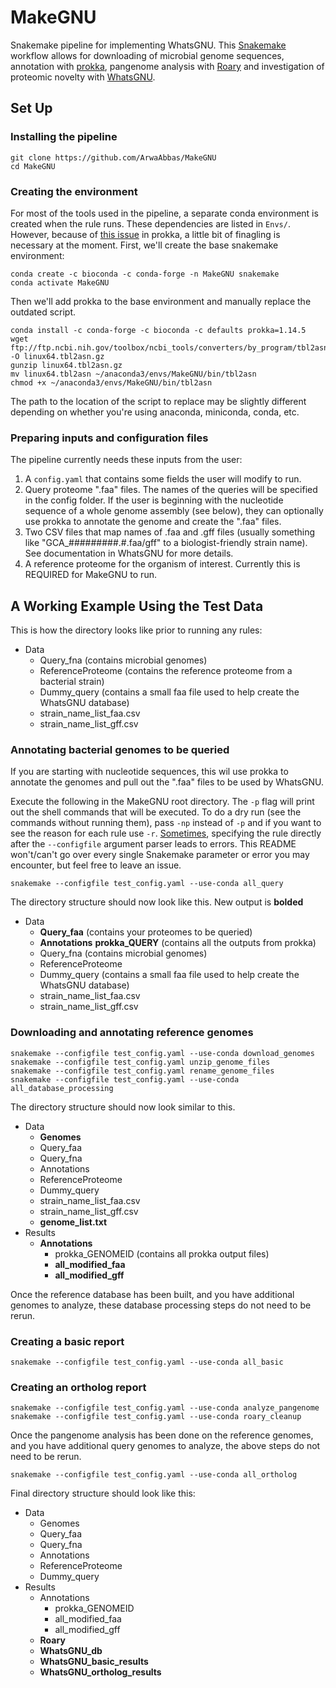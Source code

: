 # MakeGNU
Snakemake pipeline for implementing WhatsGNU.
This [Snakemake](https://snakemake.readthedocs.io/en/stable/index.html) workflow allows for downloading of microbial genome sequences, annotation with [prokka](https://github.com/tseemann/prokka), pangenome analysis with [Roary](https://github.com/sanger-pathogens/Roary) and investigation of proteomic novelty with [WhatsGNU](https://github.com/ahmedmagds/WhatsGNU).

## Set Up

### Installing the pipeline

    git clone https://github.com/ArwaAbbas/MakeGNU
    cd MakeGNU

### Creating the environment

For most of the tools used in the pipeline, a separate conda environment is created when the rule runs. These dependencies are listed in  `Envs/`. However, because of [this issue](https://github.com/tseemann/prokka/issues/453) in prokka, a little bit of finagling is necessary at the moment. First, we'll create the base snakemake environment:

    conda create -c bioconda -c conda-forge -n MakeGNU snakemake
    conda activate MakeGNU
    
Then we'll add prokka to the base environment and manually replace the outdated script. 

    conda install -c conda-forge -c bioconda -c defaults prokka=1.14.5
    wget ftp://ftp.ncbi.nih.gov/toolbox/ncbi_tools/converters/by_program/tbl2asn/linux64.tbl2asn.gz -O linux64.tbl2asn.gz 
    gunzip linux64.tbl2asn.gz
    mv linux64.tbl2asn ~/anaconda3/envs/MakeGNU/bin/tbl2asn
    chmod +x ~/anaconda3/envs/MakeGNU/bin/tbl2asn

The path to the location of the script to replace may be slightly different depending on whether you're using anaconda, miniconda, conda, etc.

### Preparing inputs and configuration files

The pipeline currently needs these inputs from the user:
1. A `config.yaml` that contains some fields the user will modify to run.
2. Query proteome ".faa" files. The names of the queries will be specified in the config folder. If the user is beginning with the nucleotide sequence of a whole genome assembly (see below), they can optionally use prokka to annotate the genome and create the ".faa" files.
3. Two CSV files that map names of .faa and .gff files (usually something like "GCA_#########.#.faa/gff" to a biologist-friendly strain name). See documentation in WhatsGNU for more details.
4. A reference proteome for the organism of interest. Currently this is REQUIRED for MakeGNU to run.
    
## A Working Example Using the Test Data

This is how the directory looks like prior to running any rules:

* Data
    * Query_fna (contains microbial genomes)
    * ReferenceProteome (contains the reference proteome from a bacterial strain)
    * Dummy_query (contains a small faa file used to help create the WhatsGNU database)
    * strain_name_list_faa.csv
    * strain_name_list_gff.csv

### Annotating bacterial genomes to be queried
If you are starting with nucleotide sequences, this wil use prokka to annotate the genomes and pull out the ".faa" files to be used by WhatsGNU. 

Execute the following in the MakeGNU root directory. The `-p` flag will print out the shell commands that will be executed.  To do a dry run (see the commands without running them), pass `-np` instead of `-p` and if you want to see the reason for each rule use `-r`. [Sometimes](https://snakemake.readthedocs.io/en/stable/project_info/faq.html#some-command-line-arguments-like-config-cannot-be-followed-by-rule-or-file-targets-is-that-intended-behavior), specifying the rule directly after the `--configfile` argument parser leads to errors. This README won't/can't go over every single Snakemake parameter or error you may encounter, but feel free to leave an issue.

    snakemake --configfile test_config.yaml --use-conda all_query

The directory structure should now look like this. New output is **bolded**

* Data
    * **Query_faa** (contains your proteomes to be queried)
    * **Annotations**
        **prokka_QUERY** (contains all the outputs from prokka)
    * Query_fna (contains microbial genomes)
    * ReferenceProteome
    * Dummy_query (contains a small faa file used to help create the WhatsGNU database)
    * strain_name_list_faa.csv
    * strain_name_list_gff.csv

### Downloading and annotating reference genomes

    snakemake --configfile test_config.yaml --use-conda download_genomes
    snakemake --configfile test_config.yaml unzip_genome_files
    snakemake --configfile test_config.yaml rename_genome_files
    snakemake --configfile test_config.yaml --use-conda all_database_processing

The directory structure should now look similar to this. 

* Data
    * **Genomes**
    * Query_faa
    * Query_fna
    * Annotations
    * ReferenceProteome
    * Dummy_query
    * strain_name_list_faa.csv
    * strain_name_list_gff.csv
    * **genome_list.txt**
* Results
    * **Annotations**
        * prokka_GENOMEID (contains all prokka output files)
        * **all_modified_faa**
        * **all_modified_gff**

Once the reference database has been built, and you have additional genomes to analyze, these database processing steps do not need to be rerun.

### Creating a basic report
    
    snakemake --configfile test_config.yaml --use-conda all_basic
    
### Creating an ortholog report

    snakemake --configfile test_config.yaml --use-conda analyze_pangenome
    snakemake --configfile test_config.yaml --use-conda roary_cleanup
    
Once the pangenome analysis has been done on the reference genomes, and you have additional query genomes to analyze, the above steps do not need to be rerun.

    snakemake --configfile test_config.yaml --use-conda all_ortholog
  
  Final directory structure should look like this:
  
  * Data
    * Genomes
    * Query_faa
    * Query_fna
    * Annotations
    * ReferenceProteome
    * Dummy_query
* Results
    * Annotations
        * prokka_GENOMEID 
        * all_modified_faa
        * all_modified_gff
    * **Roary**
    * **WhatsGNU_db**
    * **WhatsGNU_basic_results**
    * **WhatsGNU_ortholog_results**
 
    
    


 
  
   
 

